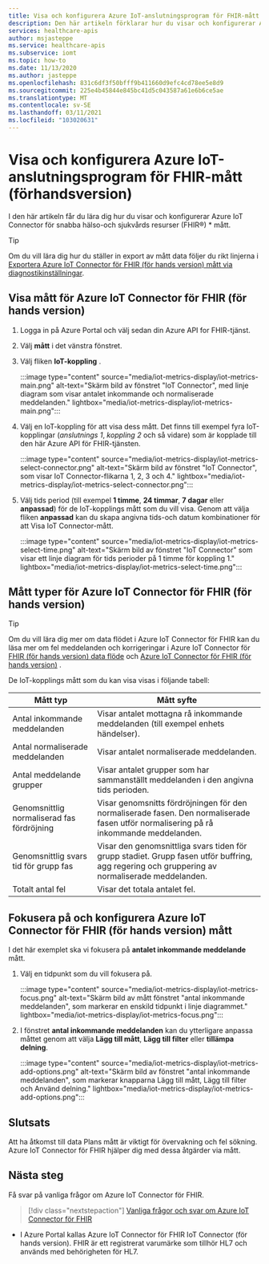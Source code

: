 ```yaml
---
title: Visa och konfigurera Azure IoT-anslutningsprogram för FHIR-mått (förhandsversion)
description: Den här artikeln förklarar hur du visar och konfigurerar Azure IoT Connector för FHIR (för hands version) mått.
services: healthcare-apis
author: msjasteppe
ms.service: healthcare-apis
ms.subservice: iomt
ms.topic: how-to
ms.date: 11/13/2020
ms.author: jasteppe
ms.openlocfilehash: 831c6df3f50bfff9b411660d9efc4cd78ee5e8d9
ms.sourcegitcommit: 225e4b45844e845bc41d5c043587a61e6b6ce5ae
ms.translationtype: MT
ms.contentlocale: sv-SE
ms.lasthandoff: 03/11/2021
ms.locfileid: "103020631"
---
```

# <a name="display-and-configure-azure-iot-connector-for-fhir-preview-metrics"></a>Visa och konfigurera Azure IoT-anslutningsprogram för FHIR-mått (förhandsversion) 

I den här artikeln får du lära dig hur du visar och konfigurerar Azure IoT Connector för snabba hälso-och sjukvårds resurser (FHIR&#174;) * mått.

> [!TIP]
> Om du vill lära dig hur du ställer in export av mått data följer du rikt linjerna i [Exportera Azure IoT Connector för FHIR (för hands version) mått via diagnostikinställningar](iot-metrics-diagnostics-export.md).

## <a name="display-metrics-for-azure-iot-connector-for-fhir-preview"></a>Visa mått för Azure IoT Connector för FHIR (för hands version)

1. Logga in på Azure Portal och välj sedan din Azure API for FHIR-tjänst. 

2. Välj **mått** i det vänstra fönstret. 

3. Välj fliken **IoT-koppling** .

   :::image type="content" source="media/iot-metrics-display/iot-metrics-main.png" alt-text="Skärm bild av fönstret &quot;IoT Connector&quot;, med linje diagram som visar antalet inkommande och normaliserade meddelanden." lightbox="media/iot-metrics-display/iot-metrics-main.png"::: 

4. Välj en IoT-koppling för att visa dess mått. Det finns till exempel fyra IoT-kopplingar (*anslutnings 1*, *koppling 2* och så vidare) som är kopplade till den här Azure API för FHIR-tjänsten.

   :::image type="content" source="media/iot-metrics-display/iot-metrics-select-connector.png" alt-text="Skärm bild av fönstret &quot;IoT Connector&quot;, som visar IoT Connector-flikarna 1, 2, 3 och 4." lightbox="media/iot-metrics-display/iot-metrics-select-connector.png"::: 

5. Välj tids period (till exempel **1 timme**, **24 timmar**, **7 dagar** eller **anpassad**) för de IoT-kopplings mått som du vill visa. Genom att välja fliken **anpassad** kan du skapa angivna tids-och datum kombinationer för att Visa IoT Connector-mått.

   :::image type="content" source="media/iot-metrics-display/iot-metrics-select-time.png" alt-text="Skärm bild av fönstret &quot;IoT Connector&quot; som visar ett linje diagram för tids perioder på 1 timme för koppling 1." lightbox="media/iot-metrics-display/iot-metrics-select-time.png"::: 
 
## <a name="metric-types-for-azure-iot-connector-for-fhir-preview"></a>Mått typer för Azure IoT Connector för FHIR (för hands version) 

> [!TIP]
> Om du vill lära dig mer om data flödet i Azure IoT Connector för FHIR kan du läsa mer om fel meddelanden och korrigeringar i Azure IoT Connector för [FHIR (för hands version) data flöde](iot-data-flow.md) och [Azure IoT Connector för FHIR (för hands version)](iot-troubleshoot-guide.md) .

De IoT-kopplings mått som du kan visa visas i följande tabell:

|Mått typ|Mått syfte| 
|-----------|--------------|
|Antal inkommande meddelanden|Visar antalet mottagna rå inkommande meddelanden (till exempel enhets händelser).|
|Antal normaliserade meddelanden|Visar antalet normaliserade meddelanden.|
|Antal meddelande grupper|Visar antalet grupper som har sammanställt meddelanden i den angivna tids perioden.|
|Genomsnittlig normaliserad fas fördröjning|Visar genomsnitts fördröjningen för den normaliserade fasen. Den normaliserade fasen utför normalisering på rå inkommande meddelanden.|
|Genomsnittlig svars tid för grupp fas|Visar den genomsnittliga svars tiden för grupp stadiet. Grupp fasen utför buffring, agg regering och gruppering av normaliserade meddelanden.| 
|Totalt antal fel|Visar det totala antalet fel.| 

## <a name="focus-on-and-configure-azure-iot-connector-for-fhir-preview-metrics"></a>Fokusera på och konfigurera Azure IoT Connector för FHIR (för hands version) mått

I det här exemplet ska vi fokusera på **antalet inkommande meddelande** mått.

1. Välj en tidpunkt som du vill fokusera på.

   :::image type="content" source="media/iot-metrics-display/iot-metrics-focus.png" alt-text="Skärm bild av mått fönstret &quot;antal inkommande meddelanden&quot;, som markerar en enskild tidpunkt i linje diagrammet." lightbox="media/iot-metrics-display/iot-metrics-focus.png"::: 

2. I fönstret **antal inkommande meddelanden** kan du ytterligare anpassa måttet genom att välja **Lägg till mått**, **Lägg till filter** eller **tillämpa delning**. 

   :::image type="content" source="media/iot-metrics-display/iot-metrics-add-options.png" alt-text="Skärm bild av fönstret &quot;antal inkommande meddelanden&quot;, som markerar knapparna Lägg till mått, Lägg till filter och Använd delning." lightbox="media/iot-metrics-display/iot-metrics-add-options.png"::: 

## <a name="conclusion"></a>Slutsats 
Att ha åtkomst till data Plans mått är viktigt för övervakning och fel sökning. Azure IoT Connector för FHIR hjälper dig med dessa åtgärder via mått. 

## <a name="next-steps"></a>Nästa steg

Få svar på vanliga frågor om Azure IoT Connector för FHIR.

>[!div class="nextstepaction"]
>[Vanliga frågor och svar om Azure IoT Connector för FHIR](fhir-faq.md)

* I Azure Portal kallas Azure IoT Connector för FHIR IoT Connector (för hands version). FHIR är ett registrerat varumärke som tillhör HL7 och används med behörigheten för HL7. 
